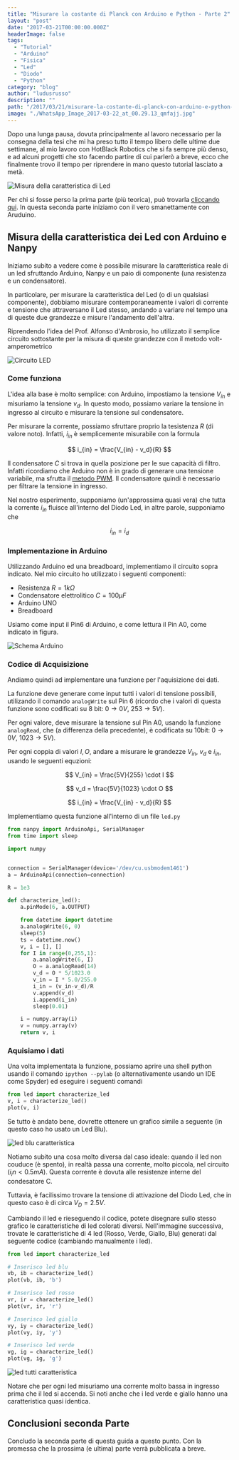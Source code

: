 ```yaml
---
title: "Misurare la costante di Planck con Arduino e Python - Parte 2"
layout: "post"
date: "2017-03-21T00:00:00.000Z"
headerImage: false
tags:
  - "Tutorial"
  - "Arduino"
  - "Fisica"
  - "Led"
  - "Diodo"
  - "Python"
category: "blog"
author: "ludusrusso"
description: ""
path: "/2017/03/21/misurare-la-costante-di-planck-con-arduino-e-python-parte-2/"
image: "./WhatsApp_Image_2017-03-22_at_00.29.13_qmfajj.jpg"
---
```


Dopo una lunga pausa, dovuta principalmente al lavoro necessario per la consegna della tesi che mi ha preso tutto il tempo libero delle ultime due settimane, al mio lavoro con HotBlack Robotics che si fa sempre più denso, e ad alcuni progetti che sto facendo partire di cui parlerò a breve, ecco che finalmente trovo il tempo per riprendere in mano questo tutorial lasciato a metà.

![Misura della caratteristica di Led](./WhatsApp_Image_2017-03-22_at_00.29.13_qmfajj.jpg)

Per chi si fosse perso la prima parte (più teorica), può trovarla [cliccando qui](https://www.ludusrusso.dev/2017/02/22/misurare-la-costante-di-planck-con-arduino-e-python-parte-1). In questa seconda parte iniziamo con il vero smanettamente con Aruduino.

## Misura della caratteristica dei Led con Arduino e Nanpy

Iniziamo subito a vedere come è possibile misurare la caratteristica reale di un led sfruttando Arduino, Nanpy e un paio di componente (una resistenza e un condensatore).

In particolare, per misurare la caratteristica del Led (o di un qualsiasi componente), dobbiamo misurare contemporaneamente i valori di corrente e tensione che attraversano il Led stesso, andando a variare nel tempo una di queste due grandezze e misure l'andamento dell'altra.

Riprendendo l'idea del Prof. Alfonso d'Ambrosio, ho utilizzato il semplice circuito sottostante per la misura di queste grandezze con il metodo volt-amperometrico

![Circuito LED](./citcuito_jhoxnp.png)

### Come funziona

L'idea alla base è molto semplice: con Arduino, impostiamo la tensione $V_{in}$ e misuriamo la tensione $v_d$. In questo modo, possiamo variare la tensione in ingresso al circuito e misurare la tensione sul condensatore.

Per misurare la corrente, possiamo sfruttare proprio la tesistenza $R$ (di valore noto). Infatti, $i_{in}$ è semplicemente misurabile con la formula

$$
i_{in} = \frac{V_{in} - v_d}{R}
$$

Il condensatore $C$ si trova in quella posizione per le sue capacità di filtro. Infatti ricordiamo che Arduino non è in grado di generare una tensione variabile, ma sfrutta il [metodo PWM](https://it.wikipedia.org/wiki/Pulse-width_modulation). Il condensatore quindi è necessario per filtrare la tensione in ingresso.

Nel nostro esperimento, supponiamo (un'approssima quasi vera) che tutta la corrente $i_{in}$ fluisce all'interno del Diodo Led, in altre parole, supponiamo che

$$
i_{in} = i_d
$$

### Implementazione in Arduino

Utilizzando Arduino ed una breadboard, implementiamo il circuito sopra indicato. Nel mio circuito ho utilizzato i seguenti componenti:

- Resistenza $R=1k\Omega$
- Condensatore elettrolitico $C=100\mu F$
- Arduino UNO
- Breadboard

Usiamo come input il Pin6 di Arduino, e come lettura il Pin A0, come indicato in figura.

![Schema Arduino](./ledmeas_w1obv6.png)

### Codice di Acquisizione

Andiamo quindi ad implementare una funzione per l'aquisizione dei dati.

La funzione deve generare come input tutti i valori di tensione possibili, utilizando il comando `analogWrite` sul Pin 6 (ricordo che i valori di questa funzione sono codificati su 8 bit: $0 \rightarrow 0V$, $253 \rightarrow 5V$).

Per ogni valore, deve misurare la tensione sul Pin A0, usando la funzione `analogRead`, che (a differenza della precedente), è codificata su 10bit: $0 \rightarrow 0V$, $1023 \rightarrow 5V$).

Per ogni coppia di valori $I, O$, andare a misurare le grandezze $V_{in}$, $v_d$ e $i_{in}$, usando le seguenti equzioni:

$$
V_{in} = \frac{5V}{255} \cdot I
$$

$$
v_d = \frac{5V}{1023} \cdot O
$$

$$
i_{in} = \frac{V_{in} - v_d}{R}
$$

Implementiamo questa funzione all'interno di un file `led.py`

```python
from nanpy import ArduinoApi, SerialManager
from time import sleep

import numpy


connection = SerialManager(device='/dev/cu.usbmodem1461')
a = ArduinoApi(connection=connection)

R = 1e3

def characterize_led():
    a.pinMode(6, a.OUTPUT)

    from datetime import datetime
    a.analogWrite(6, 0)
    sleep(5)
    ts = datetime.now()
    v, i = [], []
    for I in range(0,255,1):
        a.analogWrite(6, I)
        O = a.analogRead(14)
        v_d = O * 5/1023.0
        v_in = I * 5.0/255.0
        i_in = (v_in-v_d)/R
        v.append(v_d)
        i.append(i_in)
        sleep(0.01)

    i = numpy.array(i)
    v = numpy.array(v)
    return v, i
```

### Aquisiamo i dati

Una volta implementata la funzione, possiamo aprire una shell python usando il comando `ipython --pylab` (o alternativamente usando un IDE come Spyder) ed eseguire i seguenti comandi

```python
from led import characterize_led
v, i = characterize_led()
plot(v, i)
```

Se tutto è andato bene, dovrette ottenere un grafico simile a seguente (in questo caso ho usato un Led Blu).

![led blu caratteristica](./ledblue_ezorqw.png)

Notiamo subito una cosa molto diversa dal caso ideale: quando il led non couduce (è spento), in realtà passa una corrente, molto piccola, nel circuito ($i_in < 0.5mA$). Questa corrente è dovuta alle resistenze interne del condesatore C.

Tuttavia, è facilissimo trovare la tensione di attivazione del Diodo Led, che in questo caso è di circa $V_D = 2.5V$.

Cambiando il led e rieseguendo il codice, potete disegnare sullo stesso grafico le caratteristiche di led colorati diversi. Nell'immagine successiva, trovate le caratteristiche di 4 led (Rosso, Verde, Giallo, Blu) generati dal seguente codice (cambiando manualmente i led).

```python
from led import characterize_led

# Inserisco led blu
vb, ib = characterize_led()
plot(vb, ib, 'b')

# Inserisco led rosso
vr, ir = characterize_led()
plot(vr, ir, 'r')

# Inserisco led giallo
vy, iy = characterize_led()
plot(vy, iy, 'y')

# Inserisco led verde
vg, ig = characterize_led()
plot(vg, ig, 'g')
```

![led tutti caratteristica](./leds_klmwzq.png)

Notare che per ogni led misuriamo una corrente molto bassa in ingresso prima che il led si accenda. Si noti anche che i led verde e giallo hanno una caratteristica quasi identica.

## Conclusioni seconda Parte

Concludo la seconda parte di questa guida a questo punto. Con la promessa che la prossima (e ultima) parte verrà pubblicata a breve.

